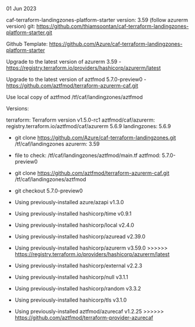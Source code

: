
01 Jun 2023

caf-terraform-landingzones-platform-starter version: 3.59 (follow azurerm version)
git: https://github.com/thiamsoontan/caf-terraform-landingzones-platform-starter.git

Github Template: https://github.com/Azure/caf-terraform-landingzones-platform-starter

Upgrade to the latest version of azurerm 3.59 - https://registry.terraform.io/providers/hashicorp/azurerm/latest

Upgrade to the latest version of aztfmod 5.7.0-preview0 - https://github.com/aztfmod/terraform-azurerm-caf.git 

Use local copy of aztfmod /tf/caf/landingzones/aztfmod

Versions:

terraform: Terraform version v1.5.0-rc1
aztfmod/caf/azurerm: registry.terraform.io/aztfmod/caf/azurerm 5.6.9
landingzones: 5.6.9 
  - git clone https://github.com/Azure/caf-terraform-landingzones.git /tf/caf/landingzones
azurerm: 3.59
  - file to check: /tf/caf/landingzones/aztfmod/main.tf
aztfmod: 5.7.0-preview0 
  - git clone https://github.com/aztfmod/terraform-azurerm-caf.git /tf/caf/landingzones/aztfmod 
  - git checkout 5.7.0-preview0

- Using previously-installed azure/azapi v1.3.0
- Using previously-installed hashicorp/time v0.9.1
- Using previously-installed hashicorp/local v2.4.0
- Using previously-installed hashicorp/azuread v2.39.0
- Using previously-installed hashicorp/azurerm v3.59.0 >>>>>> https://registry.terraform.io/providers/hashicorp/azurerm/latest
- Using previously-installed hashicorp/external v2.2.3
- Using previously-installed hashicorp/null v3.1.1
- Using previously-installed hashicorp/random v3.3.2
- Using previously-installed hashicorp/tls v3.1.0
- Using previously-installed aztfmod/azurecaf v1.2.25 >>>>>> https://github.com/aztfmod/terraform-provider-azurecaf

